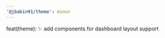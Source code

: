 ```yaml
---
'@jbabin91/theme': minor
---
```


feat(theme): :sparkles: add components for dashboard layout support
